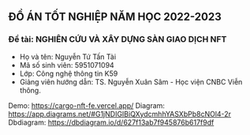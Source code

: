 
## ĐỒ ÁN TỐT NGHIỆP NĂM HỌC 2022-2023

### Đề tài: NGHIÊN CỨU VÀ XÂY DỰNG SÀN GIAO DỊCH NFT

- Họ và tên: Nguyễn Tứ Tấn Tài
- Mã số sinh viên: 5951071094
- Lớp: Công nghệ thông tin K59
- Giảng viên hướng dẫn: TS. Nguyễn Xuân Sâm - Học viện CNBC Viễn thông.

Demo: https://cargo-nft-fe.vercel.app/
Diagram: https://app.diagrams.net/#G1jNDIGIBiQXydcmhhYASXbPb8cNOl4-2r
Dbdiagram: https://dbdiagram.io/d/627f13ab7f945876b617f9df
